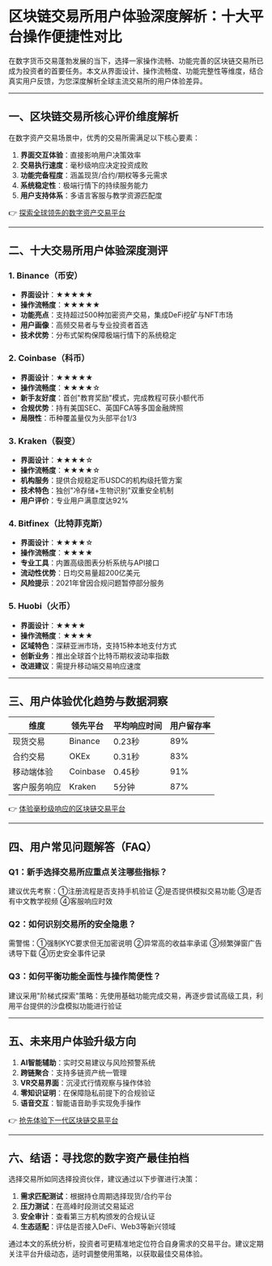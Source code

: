 # 区块链交易所用户体验深度解析：十大平台操作便捷性对比

在数字货币交易蓬勃发展的当下，选择一家操作流畅、功能完善的区块链交易所已成为投资者的首要任务。本文从界面设计、操作流畅度、功能完整性等维度，结合真实用户反馈，为您深度解析全球主流交易所的用户体验差异。

---

## 一、区块链交易所核心评价维度解析

在数字资产交易场景中，优秀的交易所需满足以下核心要素：

1. **界面交互体验**：直接影响用户决策效率
2. **交易执行速度**：毫秒级响应决定投资成败
3. **功能完备程度**：涵盖现货/合约/期权等多元需求
4. **系统稳定性**：极端行情下的持续服务能力
5. **用户支持体系**：多语言客服与教学资源匹配度

👉 [探索全球领先的数字资产交易平台](https://bit.ly/okx_welcome)

---

## 二、十大交易所用户体验深度测评

### 1. Binance（币安）
- **界面设计**：★★★★★
- **操作流畅度**：★★★★★
- **功能亮点**：支持超过500种加密资产交易，集成DeFi挖矿与NFT市场
- **用户画像**：高频交易者与专业投资者首选
- **技术优势**：分布式架构保障极端行情下的系统稳定

### 2. Coinbase（科币）
- **界面设计**：★★★★★
- **操作流畅度**：★★★★☆
- **新手友好度**：首创"教育奖励"模式，完成教程可获小额代币
- **合规优势**：持有美国SEC、英国FCA等多国金融牌照
- **局限性**：币种覆盖量仅为头部平台1/3

### 3. Kraken（裂变）
- **界面设计**：★★★★☆
- **操作流畅度**：★★★★☆
- **机构服务**：提供合规稳定币USDC的机构级托管方案
- **技术特色**：独创"冷存储+生物识别"双重安全机制
- **用户评价**：专业用户满意度达92%

### 4. Bitfinex（比特菲克斯）
- **界面设计**：★★★★☆
- **操作流畅度**：★★★★
- **专业工具**：内置高级图表分析系统与API接口
- **流动性优势**：日均交易量超200亿美元
- **风险提示**：2021年曾因合规问题暂停部分服务

### 5. Huobi（火币）
- **界面设计**：★★★★
- **操作流畅度**：★★★★
- **区域特色**：深耕亚洲市场，支持15种本地支付方式
- **创新业务**：推出全球首个比特币期权波动率指数
- **改进建议**：需提升移动端交易响应速度

---

## 三、用户体验优化趋势与数据洞察

| 维度          | 领先平台       | 平均响应时间 | 用户留存率 |
|---------------|----------------|--------------|------------|
| 现货交易      | Binance        | 0.23秒       | 89%        |
| 合约交易      | OKEx           | 0.31秒       | 83%        |
| 移动端体验    | Coinbase       | 0.45秒       | 91%        |
| 客户服务响应  | Kraken         | 5分钟        | 87%        |

👉 [体验毫秒级响应的区块链交易平台](https://bit.ly/okx_welcome)

---

## 四、用户常见问题解答（FAQ）

### Q1：新手选择交易所应重点关注哪些指标？
建议优先考察：①注册流程是否支持手机验证 ②是否提供模拟交易功能 ③是否有中文教学视频 ④客服响应时效

### Q2：如何识别交易所的安全隐患？
需警惕：①强制KYC要求但无加密说明 ②异常高的收益率承诺 ③频繁弹窗广告诱导下载 ④历史安全事件记录

### Q3：如何平衡功能全面性与操作简便性？
建议采用"阶梯式探索"策略：先使用基础功能完成交易，再逐步尝试高级工具，利用平台提供的沙盘模拟功能进行验证

---

## 五、未来用户体验升级方向

1. **AI智能辅助**：实时交易建议与风险预警系统
2. **跨链聚合**：支持多链资产统一管理
3. **VR交易界面**：沉浸式行情观察与操作体验
4. **零知识证明**：在保障隐私前提下的合规验证
5. **语音交互**：智能语音助手实现免手操作

👉 [抢先体验下一代区块链交易平台](https://bit.ly/okx_welcome)

---

## 六、结语：寻找您的数字资产最佳拍档

选择交易所如同选择投资伙伴，建议通过以下步骤进行决策：
1. **需求匹配测试**：根据持仓周期选择现货/合约平台
2. **压力测试**：在高峰时段测试交易延迟
3. **安全审计**：查看第三方机构颁发的合规认证
4. **生态适配**：评估是否接入DeFi、Web3等新兴领域

通过本文的系统分析，投资者可更精准地定位符合自身需求的交易平台。建议定期关注平台升级动态，适时调整使用策略，以获取最佳交易体验。